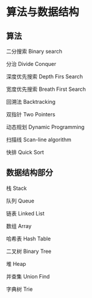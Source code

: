 # 算法与数据结构

## 算法

二分搜索 Binary search

分治	Divide Conquer

深度优先搜索	Depth Firs Search

宽度优先搜索	Breath First Search

回溯法	Backtracking

双指针	Two Pointers

动态规划	Dynamic Programming

扫描线	Scan-line algorithm

快排	Quick Sort

## 数据结构部分

栈	Stack

队列	Queue

链表	Linked List

数组 Array

哈希表 Hash Table

二叉树	Binary Tree

堆	Heap

并查集	Union Find

字典树	Trie
